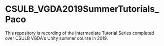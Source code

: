 # CSULB_VGDA2019SummerTutorials_Paco
This repository is recording of the Intermediate Tutorial Series completed over CSULB VGDA's Unity summer course in 2019.
